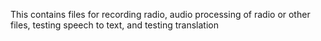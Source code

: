 This contains files for recording radio, audio processing of radio or other files, testing speech to text, and testing translation
